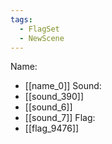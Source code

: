 ```yaml
---
tags:
  - FlagSet
  - NewScene
---
```

Name:
- [[name_0]]
Sound:
- [[sound_390]]
- [[sound_6]]
- [[sound_7]]
Flag:
- [[flag_9476]]
